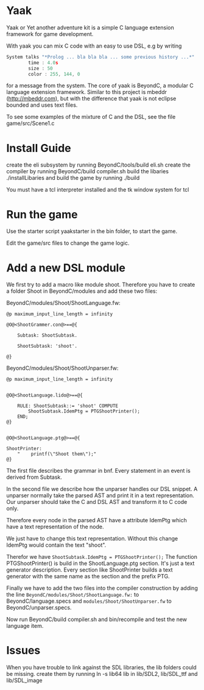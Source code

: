 # Yaak
Yaak or Yet another adventure kit is a simple C language extension framework for game development.

With yaak you can mix C code with an easy to use DSL, e.g by writing

```C
System talks "*Prolog ... bla bla bla ... some previous history ...*" 
        time : 4.0s 
        size : 50 
        color : 255, 144, 0
```

for a message from the system.
The core of yaak is BeyondC, a modular C language extension framework.
Similar to this project is mbeddr (http://mbeddr.com), but with the difference that yaak is not eclipse bounded and uses text files.

To see some examples of the mixture of C and the DSL, see the file game/src/Scene1.c

# Install Guide
create the eli subsystem by running BeyondC/tools/build eli.sh
create the compiler by running BeyondC/build compiler.sh
build the libaries ./installLibaries
and build the game by running ./build

You must have a tcl interpreter installed and the tk window system for tcl

# Run the game
Use the starter script yaakstarter in the bin folder, to start the game.

Edit the game/src files to change the game logic.

# Add a new DSL module

  We first try to add a macro like module shoot.
  Therefore you have to create a folder Shoot in BeyondC/modules and add these two files:


BeyondC/modules/Shoot/ShootLanguage.fw:
```
@p maximum_input_line_length = infinity

@O@<ShootGrammer.con@>==@{

    Subtask: ShootSubtask.
    
    ShootSubtask: 'shoot'.

@}
```

BeyondC/modules/Shoot/ShootUnparser.fw:
```
@p maximum_input_line_length = infinity


@O@<ShootLanguage.lido@>==@{

    RULE: ShootSubtask::= 'shoot' COMPUTE
        ShootSubtask.IdemPtg = PTGShootPrinter();
    END;
@}


@O@<ShootLanguage.ptg@>==@{

ShootPrinter:
    "    printf(\"Shoot them\");"
@}
```

The first file describes the grammar in bnf.
Every statement in an event is derived from Subtask.

In the second file we describe how the unparser handles our DSL snippet. A unparser normally take the parsed AST and print it in a text representation.
Our unparser should take the C and DSL AST and transform it to C code only.

Therefore every node in the parsed AST have a attribute IdemPtg
which have a text representation of the node.

We just have to change this text representation. Without this change IdemPtg would contain the text "shoot".

Therefor we have `ShootSubtask.IdemPtg = PTGShootPrinter();`
The function PTGShootPrinter() is build in the ShootLanguage.ptg section.
It's just a text generator description.
Every section like ShootPrinter builds a text generator with the same name as the section and the prefix PTG.

Finally we have to add the two files into the compiler construction by adding the line
`BeyondC/modules/Shoot/ShootLanguage.fw:` to BeyondC/language.specs and `modules/Shoot/ShootUnparser.fw` to BeyondC/unparser.specs.

Now run BeyondC/build compiler.sh and bin/recompile and test the new language item.

# Issues

  When you have trouble to link against the SDL libraries, the lib folders could be missing.
  create them by running ln -s lib64 lib in lib/SDL2, lib/SDL_ttf and lib/SDL_image
